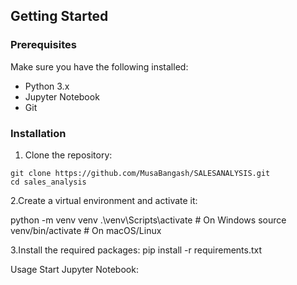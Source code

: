 
## Getting Started

### Prerequisites

Make sure you have the following installed:
- Python 3.x
- Jupyter Notebook
- Git

### Installation

   1. Clone the repository:
      
    git clone https://github.com/MusaBangash/SALESANALYSIS.git
    cd sales_analysis

   2.Create a virtual environment and activate it:

   python -m venv venv
   .\venv\Scripts\activate  # On Windows
    source venv/bin/activate  # On macOS/Linux


   3.Install the required packages:
    pip install -r requirements.txt

 Usage
    Start Jupyter Notebook:

